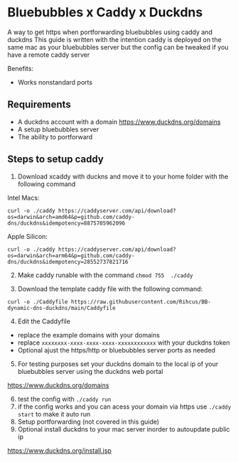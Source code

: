 # Bluebubbles x Caddy x Duckdns
A way to get https when portforwarding bluebubbles using caddy and duckdns
This guide is written with the intention caddy is deployed on the same mac as your bluebubbles server but the config can be tweaked if you have a remote caddy server

Benefits:
- Works nonstandard ports

## Requirements
- A duckdns account with a domain https://www.duckdns.org/domains
- A setup bluebubbles server
- The ability to portforward

## Steps to setup caddy
1. Download xcaddy with duckns and move it to your home folder with the following command

Intel Macs:

`curl -o ./caddy https://caddyserver.com/api/download?os=darwin&arch=amd64&p=github.com/caddy-dns/duckdns&idempotency=8875705962096`

Apple Silicon:

`curl -o ./caddy https://caddyserver.com/api/download?os=darwin&arch=arm64&p=github.com/caddy-dns/duckdns&idempotency=28552737821716`

2. Make caddy runable with the command `chmod 755  ./caddy`

3. Download the template caddy file with the following command:

`curl -o ./Caddyfile https://raw.githubusercontent.com/Rihcus/BB-dynamic-dns-duckdns/main/Caddyfile`

4. Edit the Caddyfile
- replace the example domains with your domains
- replace `xxxxxxxx-xxxx-xxxx-xxxx-xxxxxxxxxxxx` with your duckdns token
- Optional ajust the https/http or bluebubbles server ports as needed

5. For testing purposes set your duckdns domain to the local ip of your bluebubbles server using the duckdns web portal

https://www.duckdns.org/domains

6. test the config with `./caddy run`
7. if the config works and you can acess your domain via https use `./caddy start` to make it auto run
8. Setup portforwarding (not covered in this guide)
9. Optional install duckdns to your mac server inorder to autoupdate public ip

https://www.duckdns.org/install.jsp
